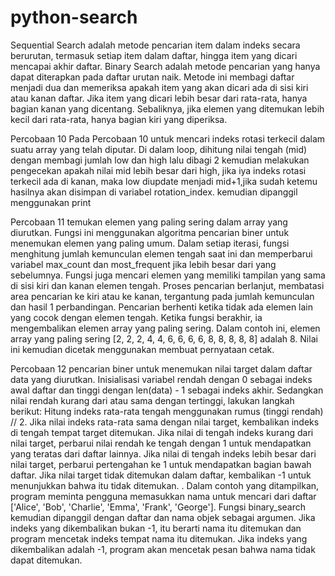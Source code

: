 # python-search
Sequential Search adalah metode pencarian item dalam indeks secara berurutan, termasuk setiap item dalam daftar, hingga item yang dicari mencapai akhir daftar. Binary Search adalah metode pencarian yang hanya dapat diterapkan pada daftar urutan naik. Metode ini membagi daftar menjadi dua  dan memeriksa apakah item yang akan dicari ada di sisi kiri atau kanan daftar. Jika item yang dicari lebih besar dari rata-rata, hanya bagian kanan yang dicentang. Sebaliknya, jika elemen yang ditemukan lebih kecil dari rata-rata, hanya bagian kiri yang diperiksa.

Percobaan 10
Pada Percobaan 10 untuk mencari indeks rotasi terkecil dalam suatu array yang telah diputar. Di dalam loop, dihitung nilai tengah (mid) dengan membagi jumlah low dan high lalu dibagi 2 kemudian melakukan pengecekan apakah nilai mid lebih besar dari high, jika iya indeks rotasi terkecil ada di kanan, maka low diupdate menjadi mid+1,jika sudah ketemu hasilnya akan disimpan di variabel rotation_index. kemudian dipanggil menggunakan print

Percobaan 11
temukan elemen yang paling sering dalam array yang diurutkan. Fungsi ini menggunakan algoritma pencarian biner untuk menemukan elemen yang paling umum. Dalam setiap iterasi, fungsi menghitung jumlah kemunculan elemen tengah saat ini dan memperbarui variabel max_count dan most_frequent jika lebih besar dari yang sebelumnya. Fungsi juga mencari elemen yang memiliki tampilan yang sama di sisi kiri dan kanan elemen tengah. Proses pencarian berlanjut, membatasi area pencarian ke kiri atau ke kanan, tergantung pada jumlah kemunculan dan hasil 1 perbandingan. Pencarian berhenti ketika tidak ada elemen lain yang cocok dengan elemen tengah. Ketika fungsi berakhir, ia mengembalikan elemen array yang paling sering. Dalam contoh ini, elemen array yang paling sering [2, 2, 2, 4, 4, 6, 6, 6, 6, 8, 8, 8, 8, 8] adalah 8. Nilai ini kemudian dicetak menggunakan membuat pernyataan cetak.

Percobaan 12
pencarian biner untuk menemukan nilai target dalam daftar data yang diurutkan. Inisialisasi variabel rendah dengan 0 sebagai indeks awal daftar dan tinggi dengan len(data) - 1 sebagai indeks akhir. Sedangkan nilai rendah kurang dari atau sama dengan tertinggi, lakukan langkah berikut: Hitung indeks rata-rata tengah menggunakan rumus (tinggi rendah) // 2. Jika nilai indeks rata-rata sama dengan nilai target, kembalikan indeks di tengah tempat target ditemukan. Jika nilai di tengah indeks kurang dari nilai target, perbarui nilai rendah ke tengah dengan 1 untuk mendapatkan yang teratas dari daftar lainnya. Jika nilai di tengah indeks lebih besar dari nilai target, perbarui pertengahan ke 1 untuk mendapatkan bagian bawah daftar. Jika nilai target tidak ditemukan dalam daftar, kembalikan -1 untuk menunjukkan bahwa itu tidak ditemukan. . Dalam contoh yang ditampilkan, program meminta pengguna memasukkan nama untuk mencari dari daftar ['Alice', 'Bob', 'Charlie', 'Emma', 'Frank', 'George']. Fungsi binary_search kemudian dipanggil dengan daftar dan nama objek sebagai argumen. Jika indeks yang dikembalikan bukan -1, itu berarti nama itu ditemukan dan program mencetak indeks tempat nama itu ditemukan. Jika indeks yang dikembalikan adalah -1, program akan mencetak pesan bahwa nama tidak dapat ditemukan.


